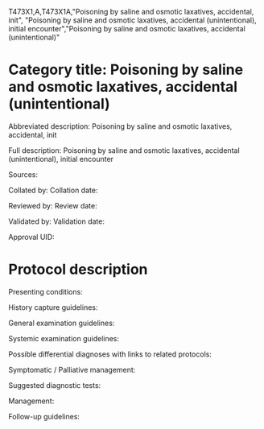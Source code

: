 T473X1,A,T473X1A,"Poisoning by saline and osmotic laxatives, accidental, init", "Poisoning by saline and osmotic laxatives, accidental (unintentional), initial encounter","Poisoning by saline and osmotic laxatives, accidental (unintentional)"
# Category title: Poisoning by saline and osmotic laxatives, accidental (unintentional)

Abbreviated description: Poisoning by saline and osmotic laxatives, accidental, init

Full description: Poisoning by saline and osmotic laxatives, accidental (unintentional), initial encounter

Sources:

Collated by:
Collation date:

Reviewed by:
Review date:

Validated by:
Validation date:

Approval UID:

# Protocol description

Presenting conditions:

History capture guidelines:

General examination guidelines:

Systemic examination guidelines:

Possible differential diagnoses with links to related protocols:

Symptomatic / Palliative management:

Suggested diagnostic tests:

Management:

Follow-up guidelines:
